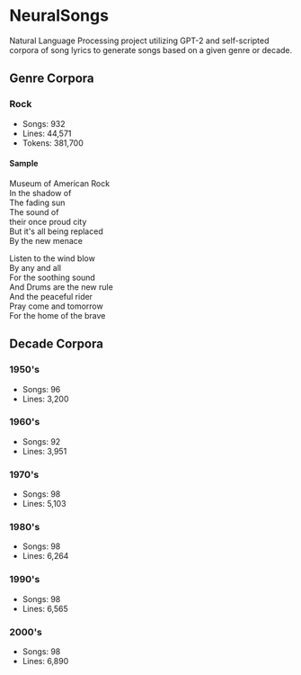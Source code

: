 # NeuralSongs
Natural Language Processing project utilizing GPT-2 and self-scripted corpora of song lyrics to generate songs based on a given genre or decade.
## Genre Corpora
### Rock
* Songs: 932  
* Lines: 44,571  
* Tokens: 381,700  
#### Sample
Museum of American Rock  
In the shadow of  
The fading sun  
The sound of  
their once proud city  
But it's all being replaced  
By the new menace  

Listen to the wind blow  
By any and all  
For the soothing sound  
And Drums are the new rule  
And the peaceful rider  
Pray come and tomorrow  
For the home of the brave  
## Decade Corpora
### 1950's
* Songs: 96 
* Lines: 3,200 
### 1960's
* Songs: 92 
* Lines: 3,951  
### 1970's
* Songs: 98  
* Lines: 5,103    
### 1980's
* Songs: 98 
* Lines: 6,264  
### 1990's
* Songs: 98  
* Lines: 6,565  
### 2000's
* Songs: 98  
* Lines: 6,890  
